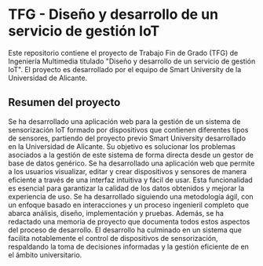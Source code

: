 # TFG - Diseño y desarrollo de un servicio de gestión IoT
Este repositorio contiene el proyecto de Trabajo Fin de Grado (TFG) de Ingeniería Multimedia titulado "Diseño y desarrollo de un servicio de gestión IoT". El proyecto es desarrollado por el equipo de Smart University de la Universidad de Alicante.

## Resumen del proyecto
Se ha desarrollado una aplicación web para la gestión de un sistema de sensorización IoT formado por dispositivos que contienen diferentes tipos de sensores, partiendo del proyecto previo Smart University desarrollado en la Universidad de Alicante.
Su objetivo es solucionar los problemas asociados a la gestión de este sistema de forma directa desde un gestor de base de datos genérico. Se ha desarrollado una aplicación web que permite a los usuarios visualizar, editar y crear dispositivos y sensores de manera eficiente a través de una interfaz intuitiva y fácil de usar. Esta funcionalidad es esencial para garantizar la calidad de los datos obtenidos y mejorar la experiencia de uso.
Se ha desarrollado siguiendo una metodología ágil, con un enfoque basado en interacciones y un proceso ingenieril completo que abarca análisis, diseño, implementación y pruebas. Además, se ha redactado una memoria de proyecto que documenta todos estos aspectos del proceso de desarrollo.
El desarrollo ha culminado en un sistema que facilita notablemente el control de dispositivos de sensorización, respaldando la toma de decisiones informadas y la gestión eficiente de en el ámbito universitario.
